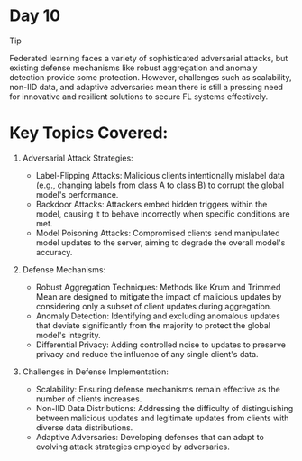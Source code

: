 # Day 10

>[!TIP]
>Federated learning faces a variety of sophisticated adversarial attacks, but existing defense mechanisms like robust aggregation and anomaly detection provide some protection. However, challenges such as scalability, non-IID data, and adaptive adversaries mean there is still a pressing need for innovative and resilient solutions to secure FL systems effectively.

# Key Topics Covered:

1. Adversarial Attack Strategies:
    - Label-Flipping Attacks: Malicious clients intentionally mislabel data (e.g., changing labels from class A to class B) to corrupt the global model's performance.
    - Backdoor Attacks: Attackers embed hidden triggers within the model, causing it to behave incorrectly when specific conditions are met.
    - Model Poisoning Attacks: Compromised clients send manipulated model updates to the server, aiming to degrade the overall model's accuracy.

2. Defense Mechanisms:
    - Robust Aggregation Techniques: Methods like Krum and Trimmed Mean are designed to mitigate the impact of malicious updates by considering only a subset of client updates during aggregation.
    - Anomaly Detection: Identifying and excluding anomalous updates that deviate significantly from the majority to protect the global model's integrity.
    - Differential Privacy: Adding controlled noise to updates to preserve privacy and reduce the influence of any single client's data.

3. Challenges in Defense Implementation:
    - Scalability: Ensuring defense mechanisms remain effective as the number of clients increases.
    - Non-IID Data Distributions: Addressing the difficulty of distinguishing between malicious updates and legitimate updates from clients with diverse data distributions.
    - Adaptive Adversaries: Developing defenses that can adapt to evolving attack strategies employed by adversaries.

